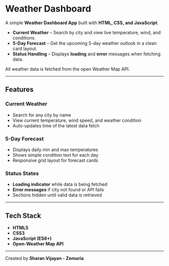 # Weather Dashboard

A simple **Weather Dashboard App** built with **HTML, CSS, and JavaScript**.

- **Current Weather** – Search by city and view live temperature, wind, and conditions.
- **5-Day Forecast** – Get the upcoming 5-day weather outlook in a clean card layout.
- **Status Handling** – Displays **loading** and **error** messages when fetching data.

All weather data is fetched from the open Weather Map API.

---

## Features

### Current Weather

- Search for any city by name
- View current temperature, wind speed, and weather condition
- Auto-updates time of the latest data fetch

### 5-Day Forecast

- Displays daily min and max temperatures
- Shows simple condition text for each day
- Responsive grid layout for forecast cards

### Status States

- **Loading indicator** while data is being fetched
- **Error messages** if city not found or API fails
- Sections hidden until valid data is retrieved

---

## Tech Stack

- **HTML5**
- **CSS3**
- **JavaScript (ES6+)**
- **Open-Weather Map API**

---

Created by **Sharan Vijayan - Zemuria**
